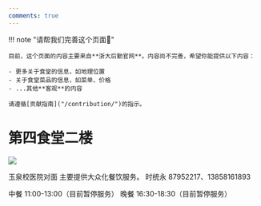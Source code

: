 ```yaml
---
comments: true
---
```


!!! note "请帮我们完善这个页面🙏"

    目前，这个页面的内容主要来自**浙大后勤官网**。内容尚不完善，希望你能提供以下内容：

    - 更多关于食堂的信息，如地理位置
    - 关于食堂菜品的信息，如菜单、价格
    - ...其他**客观**的内容

    请遵循[贡献指南]("/contribution/")的指示。

# 第四食堂二楼



![](https://zulg.zju.edu.cn/__local/8/9C/D7/F7E7EDB3A4839347F995318E441_3D04B0D6_89EF.png)

玉泉校医院对面
主要提供大众化餐饮服务。
时统永
87952217、13858161893

中餐 11:00-13:00（目前暂停服务）
晚餐 16:30-18:30（目前暂停服务）
